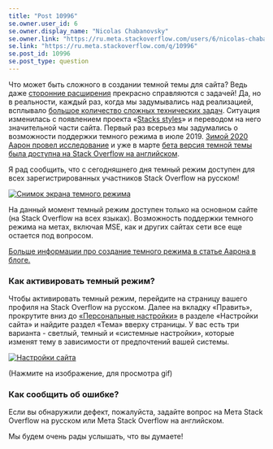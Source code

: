 ```yaml
---
title: "Post 10996"
se.owner.user_id: 6
se.owner.display_name: "Nicolas Chabanovsky"
se.owner.link: "https://ru.meta.stackoverflow.com/users/6/nicolas-chabanovsky"
se.link: "https://ru.meta.stackoverflow.com/q/10996"
se.post_id: 10996
se.post_type: question
---
```

<p>Что может быть сложного в создании темной темы для сайта? Ведь даже <a href="https://meta.stackexchange.com/a/336626/274323"> сторонние расширения</a> прекрасно справляются с задачей! Да, но в реальности, каждый раз, когда мы задумывались над реализацией, всплывало <a href="https://github.com/StackExchange/Stacks/issues/297" rel="nofollow noreferrer">большое количество сложных технических задач</a>. Ситуация изменилась с появлением проекта «<a href="https://github.com/StackExchange/Stacks/" rel="nofollow noreferrer">Stacks styles</a>» и переводом на него значительной части сайта. Первый раз всерьез мы задумались о возможности поддержки темного режима в июле 2019. <a href="https://github.com/StackExchange/Stacks/pull/356" rel="nofollow noreferrer">Зимой 2020 Аарон провел исследование</a> и уже в марте <a href="https://meta.stackoverflow.com/q/395949/564240">бета версия темной темы была доступна на Stack Overflow на английском</a>.</p>
<p>Я рад сообщить, что с сегодняшнего дня темный режим доступен для всех зарегистрированных участников Stack Overflow на русском!</p>
<p><a href="https://i.stack.imgur.com/BONcD.png" rel="nofollow noreferrer"><img src="https://i.stack.imgur.com/BONcD.png" alt="Снимок экрана темного режима" /></a></p>
<p>На данный момент темный режим доступен только на основном сайте (на Stack Overflow на всех языках). Возможность поддержки темного режима на метах, включая MSE, как и других сайтах сети все еще остается под вопросом.</p>
<p><a href="https://stackoverflow.blog/2020/03/31/building-dark-mode-on-stack-overflow/">Больше информации про создание темного режима в статье Аарона в блоге.</a></p>
<h3>Как активировать темный режим?</h3>
<p>Чтобы активировать темный режим, перейдите на страницу вашего профиля на Stack Overflow на русском. Далее на вкладку «Править», прокрутите вниз до <a href="https://ru.stackoverflow.com/users/preferences/current">«Персональные настройки»</a> в разделе «Настройки сайта» и найдите раздел «Тема» вверху страницы. У вас есть три варианта - светлый, темный и «системные настройки», которые изменят тему в зависимости от предпочтений вашей системы.</p>
<p><a href="https://user-images.githubusercontent.com/1369864/77840971-8c1a1d00-7152-11ea-9796-48ac0c3724ca.gif" rel="nofollow noreferrer"><img src="https://i.stack.imgur.com/S8nMz.png" alt="Настройки сайта" /></a></p>
<p>(Нажмите на изображение, для просмотра gif)</p>
<h3>Как сообщить об ошибке?</h3>
<p>Если вы обнаружили дефект, пожалуйста, задайте вопрос на Мета Stack Overflow на русском или Мета Stack Overflow на английском.</p>
<p>Мы будем очень рады услышать, что вы думаете!</p>
